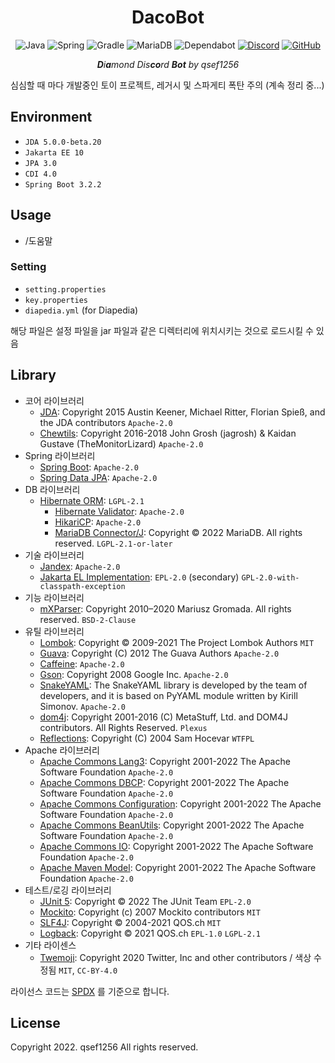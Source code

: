 <div align="center">

# DacoBot

[java-badge]: https://img.shields.io/badge/java-%23ED8B00.svg?style=for-the-badge&logo=openjdk&logoColor=white

[spring-badge]: https://img.shields.io/badge/spring-%236DB33F.svg?style=for-the-badge&logo=spring&logoColor=white

[mariadb-badge]: https://img.shields.io/badge/MariaDB-003545?style=for-the-badge&logo=mariadb&logoColor=white

[dependabot-badge]: https://img.shields.io/badge/dependabot-025E8C?style=for-the-badge&logo=dependabot&logoColor=white

[gradle-badge]: https://img.shields.io/badge/Gradle-02303A.svg?style=for-the-badge&logo=Gradle&logoColor=white

[discord-badge]: https://img.shields.io/badge/Discord-%235865F2.svg?style=for-the-badge&logo=discord&logoColor=white

[discord-invite]: https://discord.gg/uDEVbvJ55q

[github-badge]: https://img.shields.io/badge/github-%23121011.svg?style=for-the-badge&logo=github&logoColor=white

[github-invite]: https://github.com/qsef1256/DacoBot

![Java][java-badge]
![Spring][spring-badge]
![Gradle][gradle-badge]
![MariaDB][mariadb-badge]
![Dependabot][dependabot-badge]
[![Discord][discord-badge]][discord-invite]
[![GitHub][github-badge]][github-invite]

_**D**i**a**mond Dis**co**rd **Bot** by qsef1256_

</div>

심심할 때 마다 개발중인 토이 프로젝트, 레거시 및 스파게티 폭탄 주의 (계속 정리 중...)

## Environment

* `JDA 5.0.0-beta.20`
* `Jakarta EE 10`
* `JPA 3.0`
* `CDI 4.0`
* `Spring Boot 3.2.2`

## Usage

* /도움말

### Setting

* `setting.properties`
* `key.properties`
* `diapedia.yml` (for Diapedia)

해당 파일은 설정 파일을 jar 파일과 같은 디렉터리에 위치시키는 것으로 로드시킬 수 있음

## Library

* 코어 라이브러리
    * [JDA](https://github.com/DV8FromTheWorld/JDA): Copyright 2015 Austin Keener, Michael Ritter, Florian Spieß, and the JDA contributors
      `Apache-2.0`
    * [Chewtils](https://github.com/Chew/JDA-Chewtils): Copyright 2016-2018 John Grosh (jagrosh) & Kaidan Gustave (TheMonitorLizard)
      `Apache-2.0`
* Spring 라이브러리 <!-- subprojects are excluded -->
    * [Spring Boot](https://spring.io/projects/spring-boot): `Apache-2.0`
    * [Spring Data JPA](https://spring.io/projects/spring-data-jpa): `Apache-2.0`
* DB 라이브러리
    * [Hibernate ORM](https://hibernate.org/orm/): `LGPL-2.1`
        * [Hibernate Validator](https://hibernate.org/validator/): `Apache-2.0`
        * [HikariCP](https://github.com/brettwooldridge/HikariCP): `Apache-2.0`
        * [MariaDB Connector/J](https://mariadb.com/kb/en/mariadb-connector-j/): Copyright © 2022 MariaDB. All rights reserved.
          `LGPL-2.1-or-later`
* 기술 라이브러리
    * [Jandex](https://github.com/smallrye/jandex): `Apache-2.0`
    * [Jakarta EL Implementation](https://projects.eclipse.org/projects/ee4j.el): `EPL-2.0` (secondary)
      `GPL-2.0-with-classpath-exception`
* 기능 라이브러리
    * [mXParser](https://mathparser.org/): Copyright 2010–2020 Mariusz Gromada. All rights reserved. `BSD-2-Clause`
* 유틸 라이브러리
    * [Lombok](https://projectlombok.org/): Copyright © 2009-2021 The Project Lombok Authors `MIT`
    * [Guava](https://github.com/google/guava): Copyright (C) 2012 The Guava Authors `Apache-2.0`
    * [Caffeine](https://github.com/ben-manes/caffeine): `Apache-2.0`
    * [Gson](https://github.com/google/gson): Copyright 2008 Google Inc. `Apache-2.0`
    * [SnakeYAML](https://bitbucket.org/snakeyaml/snakeyaml/src/master/): The SnakeYAML library is developed by the team of developers, and it is based on PyYAML module written by Kirill Simonov.
      `Apache-2.0`
    * [dom4j](https://dom4j.github.io/): Copyright 2001-2016 (C) MetaStuff, Ltd. and DOM4J contributors. All Rights Reserved.
      `Plexus`
    * [Reflections](https://github.com/ronmamo/reflections): Copyright (C) 2004 Sam Hocevar `WTFPL`
* Apache 라이브러리
    * [Apache Commons Lang3](https://github.com/apache/commons-lang): Copyright 2001-2022 The Apache Software Foundation
      `Apache-2.0`
    * [Apache Commons DBCP](https://commons.apache.org/proper/commons-dbcp/): Copyright 2001-2022 The Apache Software Foundation
      `Apache-2.0`
    * [Apache Commons Configuration](https://commons.apache.org/proper/commons-configuration/): Copyright 2001-2022 The Apache Software Foundation
      `Apache-2.0`
    * [Apache Commons BeanUtils](https://commons.apache.org/proper/commons-beanutils/): Copyright 2001-2022 The Apache Software Foundation
      `Apache-2.0`
    * [Apache Commons IO](https://commons.apache.org/proper/commons-io/): Copyright 2001-2022 The Apache Software Foundation
      `Apache-2.0`
    * [Apache Maven Model](https://maven.apache.org/ref/3.8.6/maven-model/): Copyright 2001-2022 The Apache Software Foundation
      `Apache-2.0`
* 테스트/로깅 라이브러리
    * [JUnit 5](https://junit.org/junit5/): Copyright © 2022 The JUnit Team `EPL-2.0`
    * [Mockito](https://site.mockito.org/): Copyright (c) 2007 Mockito contributors `MIT`
    * [SLF4J](https://www.slf4j.org/): Copyright © 2004-2021 QOS.ch `MIT`
    * [Logback](https://logback.qos.ch/): Copyright © 2021 QOS.ch `EPL-1.0` `LGPL-2.1`
* 기타 라이센스
    * [Twemoji](https://twemoji.twitter.com/): Copyright 2020 Twitter, Inc and other contributors / 색상 수정됨 `MIT`,
      `CC-BY-4.0`

라이선스 코드는 [SPDX](https://spdx.org/licenses/) 를 기준으로 합니다.

## License

Copyright 2022. qsef1256 All rights reserved.
